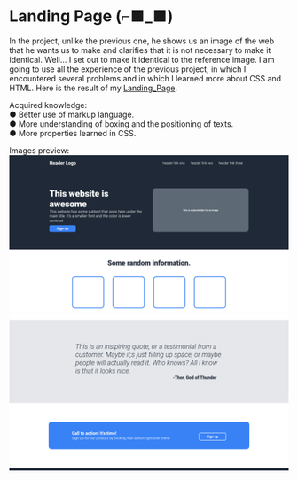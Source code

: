 # Landing Page (⌐■_■)

In the project, unlike the previous one, he shows us an image of the web that he wants us to make and clarifies that it is not necessary to make it identical. Well... I set out to make it identical to the reference image. I am going to use all the experience of the previous project, in which I encountered several problems and in which I learned more about CSS and HTML. Here is the result of my [Landing_Page](apheiro.github.io/landing_page/).

Acquired knowledge:</br>
● Better use of markup language.</br>
● More understanding of boxing and the positioning of texts.</br>
● More properties learned in CSS.</br>

Images preview:</br>
![](./Preview/Screen%20Shot%202022-05-30%20at%2000.34.41.png)
![](./Preview/Screen%20Shot%202022-05-30%20at%2000.34.47.png)
